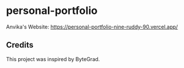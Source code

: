 # personal-portfolio
Anvika's Website: https://personal-portfolio-nine-ruddy-90.vercel.app/ 


## Credits
This project was inspired by ByteGrad.

